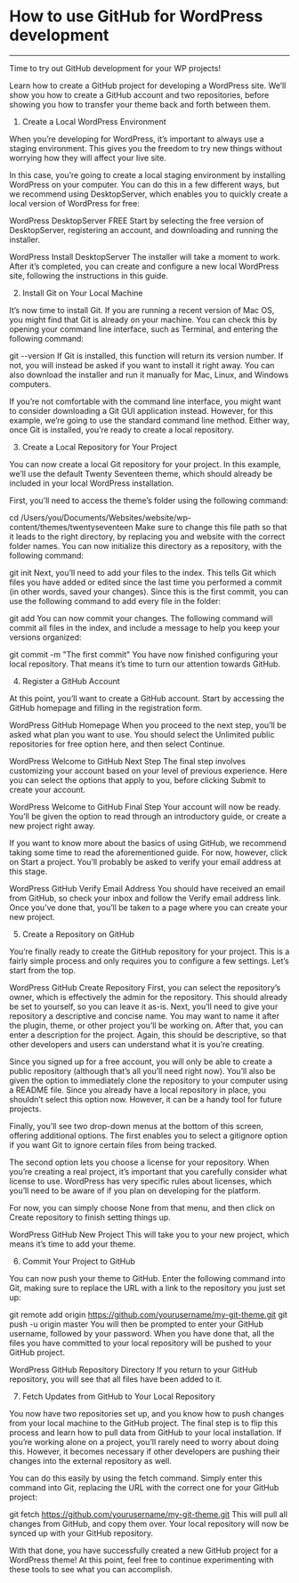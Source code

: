 # How to use GitHub for WordPress development
___


Time to try out GitHub development for your WP projects! 

Learn how to create a GitHub project for developing a WordPress site. We’ll show you how to create a GitHub account and two repositories, before showing you how to transfer your theme back and forth between them.

1. Create a Local WordPress Environment

When you’re developing for WordPress, it’s important to always use a staging environment. This gives you the freedom to try new things without worrying how they will affect your live site.

In this case, you’re going to create a local staging environment by installing WordPress on your computer. You can do this in a few different ways, but we recommend using DesktopServer, which enables you to quickly create a local version of WordPress for free:

WordPress DesktopServer FREE
Start by selecting the free version of DesktopServer, registering an account, and downloading and running the installer.

WordPress Install DesktopServer
The installer will take a moment to work. After it’s completed, you can create and configure a new local WordPress site, following the instructions in this guide.

2. Install Git on Your Local Machine

It’s now time to install Git. If you are running a recent version of Mac OS, you might find that Git is already on your machine. You can check this by opening your command line interface, such as Terminal, and entering the following command:

git --version
If Git is installed, this function will return its version number. If not, you will instead be asked if you want to install it right away. You can also download the installer and run it manually for Mac, Linux, and Windows computers.

If you’re not comfortable with the command line interface, you might want to consider downloading a Git GUI application instead. However, for this example, we’re going to use the standard command line method. Either way, once Git is installed, you’re ready to create a local repository.

3. Create a Local Repository for Your Project

You can now create a local Git repository for your project. In this example, we’ll use the default Twenty Seventeen theme, which should already be included in your local WordPress installation.

First, you’ll need to access the theme’s folder using the following command:

cd /Users/you/Documents/Websites/website/wp-content/themes/twentyseventeen
Make sure to change this file path so that it leads to the right directory, by replacing you and website with the correct folder names. You can now initialize this directory as a repository, with the following command:

git init
Next, you’ll need to add your files to the index. This tells Git which files you have added or edited since the last time you performed a commit (in other words, saved your changes). Since this is the first commit, you can use the following command to add every file in the folder:

git add
You can now commit your changes. The following command will commit all files in the index, and include a message to help you keep your versions organized:

git commit -m "The first commit"
You have now finished configuring your local repository. That means it’s time to turn our attention towards GitHub.

4. Register a GitHub Account

At this point, you’ll want to create a GitHub account. Start by accessing the GitHub homepage and filling in the registration form.

WordPress GitHub Homepage
When you proceed to the next step, you’ll be asked what plan you want to use. You should select the Unlimited public repositories for free option here, and then select Continue.

WordPress Welcome to GitHub Next Step
The final step involves customizing your account based on your level of previous experience. Here you can select the options that apply to you, before clicking Submit to create your account.

WordPress Welcome to GitHub Final Step
Your account will now be ready. You’ll be given the option to read through an introductory guide, or create a new project right away.

If you want to know more about the basics of using GitHub, we recommend taking some time to read the aforementioned guide. For now, however, click on Start a project. You’ll probably be asked to verify your email address at this stage.

WordPress GitHub Verify Email Address
You should have received an email from GitHub, so check your inbox and follow the Verify email address link. Once you’ve done that, you’ll be taken to a page where you can create your new project.

5. Create a Repository on GitHub

You’re finally ready to create the GitHub repository for your project. This is a fairly simple process and only requires you to configure a few settings. Let’s start from the top.

WordPress GitHub Create Repository
First, you can select the repository’s owner, which is effectively the admin for the repository. This should already be set to yourself, so you can leave it as-is. Next, you’ll need to give your repository a descriptive and concise name. You may want to name it after the plugin, theme, or other project you’ll be working on. After that, you can enter a description for the project. Again, this should be descriptive, so that other developers and users can understand what it is you’re creating.

Since you signed up for a free account, you will only be able to create a public repository (although that’s all you’ll need right now). You’ll also be given the option to immediately clone the repository to your computer using a README file. Since you already have a local repository in place, you shouldn’t select this option now. However, it can be a handy tool for future projects.

Finally, you’ll see two drop-down menus at the bottom of this screen, offering additional options. The first enables you to select a gitignore option if you want Git to ignore certain files from being tracked.

The second option lets you choose a license for your repository. When you’re creating a real project, it’s important that you carefully consider what license to use. WordPress has very specific rules about licenses, which you’ll need to be aware of if you plan on developing for the platform.

For now, you can simply choose None from that menu, and then click on Create repository to finish setting things up.

WordPress GitHub New Project
This will take you to your new project, which means it’s time to add your theme.

6. Commit Your Project to GitHub

You can now push your theme to GitHub. Enter the following command into Git, making sure to replace the URL with a link to the repository you just set up:

git remote add origin https://github.com/yourusername/my-git-theme.git
git push -u origin master
You will then be prompted to enter your GitHub username, followed by your password. When you have done that, all the files you have committed to your local repository will be pushed to your GitHub project.

WordPress GitHub Repository Directory
If you return to your GitHub repository, you will see that all files have been added to it.

7. Fetch Updates from GitHub to Your Local Repository

You now have two repositories set up, and you know how to push changes from your local machine to the GitHub project. The final step is to flip this process and learn how to pull data from GitHub to your local installation. If you’re working alone on a project, you’ll rarely need to worry about doing this. However, it becomes necessary if other developers are pushing their changes into the external repository as well.

You can do this easily by using the fetch command. Simply enter this command into Git, replacing the URL with the correct one for your GitHub project:

git fetch https://github.com/yourusername/my-git-theme.git
This will pull all changes from GitHub, and copy them over. Your local repository will now be synced up with your GitHub repository.

With that done, you have successfully created a new GitHub project for a WordPress theme! At this point, feel free to continue experimenting with these tools to see what you can accomplish.